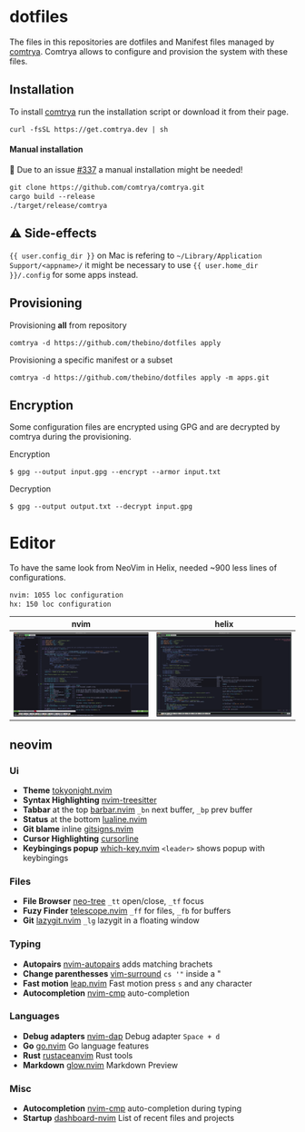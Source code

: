 # dotfiles

The files in this repositories are dotfiles and Manifest files managed by [comtrya](https://github.com/comtrya/comtrya).
Comtrya allows to configure and provision the system with these files.


## Installation
To install [comtrya](https://www.comtrya.dev/getting-started/installation) run the installation script or download it from their page.
```shell
curl -fsSL https://get.comtrya.dev | sh
```

#### Manual installation
🚨 Due to an issue [#337](https://github.com/comtrya/comtrya/issues/337) a manual installation might be needed!

```shell
git clone https://github.com/comtrya/comtrya.git
cargo build --release
./target/release/comtrya
```


## ⚠️ Side-effects
`{{ user.config_dir }}` on Mac is refering to `~/Library/Application Support/<appname>/` it might be necessary to use `{{ user.home_dir }}/.config` for some apps instead.


## Provisioning
Provisioning **all** from repository
```shell
comtrya -d https://github.com/thebino/dotfiles apply
```

Provisioning a specific manifest or a subset
```shell
comtrya -d https://github.com/thebino/dotfiles apply -m apps.git
```


## Encryption
Some configuration files are encrypted using GPG and are decrypted by comtrya during the provisioning.

Encryption
```shell
$ gpg --output input.gpg --encrypt --armor input.txt
```

Decryption
```shell
$ gpg --output output.txt --decrypt input.gpg
```


# Editor
To have the same look from NeoVim in Helix, needed ~900 less lines of configurations.

```
nvim: 1055 loc configuration
hx: 150 loc configuration
```

| nvim       | helix           |
| ------------- |:-------------:|
| ![nvim screen](docs/editor_nvim.png) | ![helix screen](docs/editor_hx.png) |

## neovim
### Ui
 - **Theme** [tokyonight.nvim](https://github.com/folke/tokyonight.nvim)
 - **Syntax Highlighting** [nvim-treesitter](https://github.com/nvim-treesitter/nvim-treesitter)
 - **Tabbar** at the top [barbar.nvim](https://github.com/nanozuki/tabby.nvim/) `_bn` next buffer, `_bp` prev buffer
 - **Status** at the bottom [lualine.nvim](https://github.com/nvim-lualine/lualine.nvim)
 - **Git blame** inline [gitsigns.nvim](https://github.com/lewis6991/gitsigns.nvim)
 - **Cursor Highlighting** [cursorline](https://github.com/yamatsum/nvim-cursorline)
 - **Keybingings popup** [which-key.nvim](https://github.com/folke/which-key.nvim) `<leader>` shows popup with keybingings


### Files
 - **File Browser** [neo-tree](https://github.com/nvim-neo-tree/neo-tree.nvim) `_tt` open/close, `_tf` focus
 - **Fuzy Finder** [telescope.nvim](https://github.com/nvim-telescope/telescope.nvim) `_ff` for files, `_fb` for buffers
 - **Git** [lazygit.nvim](https://github.com/kdheepak/lazygit.nvim) `_lg` lazygit in a floating window

### Typing
 - **Autopairs** [nvim-autopairs](https://github.com/windwp/nvim-autopairs) adds matching brachets
 - **Change parenthesses** [vim-surround](https://github.com/tpope/vim-surround) `cs '"` inside a \"
 - **Fast motion** [leap.nvim](https://github.com/ggandor/leap.nvim) Fast motion press `s` and any character
 - **Autocompletion** [nvim-cmp](https://github.com/hrsh7th/nvim-cmp) auto-completion


### Languages
 - **Debug adapters** [nvim-dap](https://github.com/mfussenegger/nvim-dap) Debug adapter `Space + d`
 - **Go** [go.nvim](https://github.com/ray-x/go.nvim) Go language features
 - **Rust** [rustaceanvim](https://github.com/mrcjkb/rustaceanvim) Rust tools
 - **Markdown** [glow.nvim](https://github.com/ellisonleao/glow.nvim) Markdown Preview


### Misc
 - **Autocompletion** [nvim-cmp](https://github.com/hrsh7th/nvim-cmp) auto-completion during typing
 - **Startup** [dashboard-nvim](https://github.com/nvimdev/dashboard-nvim) List of recent files and projects
